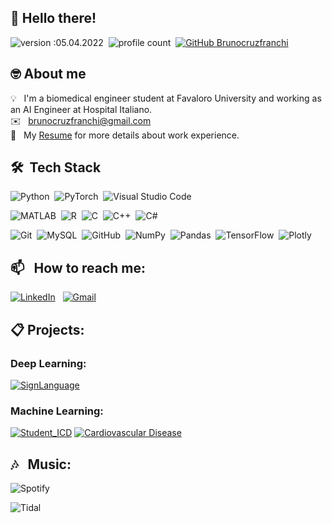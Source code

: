 ## 👋 Hello there! 
![version :05.04.2022](https://img.shields.io/badge/version-05.04.2022-informational)&nbsp;
![profile count](https://komarev.com/ghpvc/?username=brunocruzfranchi&color=blue)&nbsp;
[![GitHub Brunocruzfranchi](https://img.shields.io/github/followers/brunocruzfranchi?label=follow&style=social)](https://github.com/brunocruzfranchi)&nbsp;

## 🤓 About me

💡 &nbsp; I'm a biomedical engineer student at Favaloro University and working as an AI Engineer at Hospital Italiano. \
✉️ &nbsp; brunocruzfranchi@gmail.com \
📄 &nbsp; My [Resume](https://drive.google.com/file/d/1Bqkkg0Wb6ZeLvevJtEEWshVI1KtvBu2e/view?usp=sharing) for more details about work experience.

## 🛠 &nbsp;Tech Stack

![Python](https://img.shields.io/badge/-Python-05122A?style=flat&logo=python)&nbsp;
![PyTorch](https://img.shields.io/badge/PyTorch-%23EE4C2C.svg?style=flat&logo=PyTorch&logoColor=white)&nbsp;
![Visual Studio Code](https://img.shields.io/badge/-Visual%20Studio%20Code-05122A?style=flat&logo=visual-studio-code&logoColor=007ACC)&nbsp;

![MATLAB](https://www.mathworks.com/matlabcentral/images/matlab-file-exchange.svg)&nbsp;
![R](https://img.shields.io/badge/-R-05122A?style=flat&logo=R)&nbsp;
![C](https://img.shields.io/badge/-C-05122A?style=flat&logo=C&logoColor=A8B9CC)&nbsp;
![C++](https://img.shields.io/badge/-C++-05122A?style=flat&logo=C%2B%2B&logoColor=00599C)&nbsp;
![C#](https://img.shields.io/badge/-C%23-05122A?style=flat&logo=c-sharp&logoColor=00599C)&nbsp;

![Git](https://img.shields.io/badge/-Git-05122A?style=flat&logo=git)&nbsp;
![MySQL](https://img.shields.io/badge/-MySQL-05122A?style=flat&logo=MySQL)&nbsp;
![GitHub](https://img.shields.io/badge/-GitHub-05122A?style=flat&logo=github)&nbsp;
![NumPy](https://img.shields.io/badge/numpy%20-%23013243.svg?&style=flat&logo=numpy&logoColor=white)&nbsp;
![Pandas](https://img.shields.io/badge/pandas%20-%23150458.svg?&style=flat&logo=pandas&logoColor=white)&nbsp;
![TensorFlow](https://img.shields.io/badge/TensorFlow-%23FF6F00.svg?&style=flat&logo=TensorFlow&logoColor=white)&nbsp;
![Plotly](https://img.shields.io/badge/Plotly-%233F4F75.svg?&style=flat&logo=Plotly&logoColor=white)&nbsp;

## 📫 &nbsp; How to reach me:

<a href="https://www.linkedin.com/in/bruno-cf/"><img alt="LinkedIn" src="https://img.shields.io/badge/linkedin%20-%230077B5.svg?&style=flat&logo=linkedin&logoColor=white"/></a> &nbsp;
<a href="mailto:brunocruzfranchi@gmail.com"><img alt="Gmail" src="https://img.shields.io/badge/Gmail-D14836?style=flat&logo=gmail&logoColor=white" /></a> &nbsp;

## 📋 Projects:
### Deep Learning:
[![SignLanguage](https://github-readme-stats.vercel.app/api/pin/?username=brunocruzfranchi&repo=SignLanguage_AI)](https://github.com/brunocruzfranchi/SignLanguage_AI)

### Machine Learning:
[![Student_ICD](https://github-readme-stats.vercel.app/api/pin/?username=brunocruzfranchi&repo=Student-ICD)](https://github.com/brunocruzfranchi/Student-ICD)
[![Cardiovascular Disease](https://github-readme-stats.vercel.app/api/pin/?username=brunocruzfranchi&repo=Cardiovascular_Disease)](https://github.com/brunocruzfranchi/Cardiovascular_Disease)

## 🎶 &nbsp; Music:

![Spotify](https://img.shields.io/badge/Spotify-1ED760?&style=flat&logo=spotify&logoColor=white)

![Tidal](https://img.shields.io/badge/tidal-00FFFF?style=flat&logo=tidal&logoColor=black)
